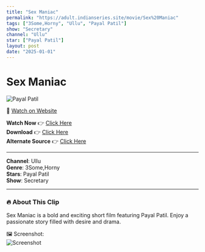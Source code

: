 ```yaml
---
title: "Sex Maniac"
permalink: "https://adult.indianseries.site/movie/Sex%20Maniac"
tags: ["3Some,Horny", "Ullu", "Payal Patil"]
show: "Secretary"
channel: "Ullu"
star: ["Payal Patil"]
layout: post
date: "2025-01-01"
---
```


# Sex Maniac

![Payal Patil](https://shorts.desisins.com/wp-content/uploads/2024/11/Secretary-Ullu-Payal-Patil-Trheesome-DesiSins.com_.jpg)

🔗 [Watch on Website](https://adult.indianseries.site/movie/Sex%20Maniac)

**Watch Now** 👉 [Click Here](https://adult.indianseries.site/movie/Sex%20Maniac)  
**Download** 👉 [Click Here](https://adult.indianseries.site/movie/Sex%20Maniac)  
**Alternate Source** 👉 [Click Here](https://adult.indianseries.site/movie/Sex%20Maniac)

---

**Channel**: Ullu  
**Genre**: 3Some,Horny  
**Stars**: Payal Patil  
**Show**: Secretary

---

### 🔥 About This Clip

Sex Maniac is a bold and exciting short film featuring Payal Patil. Enjoy a passionate story filled with desire and drama.
 
🖼️ Screenshot:  
![Screenshot](https://shorts.desisins.com/wp-content/uploads/2024/11/Secretary-Ullu-Payal-Patil-Trheesome-DesiSins.com_.jpg)
